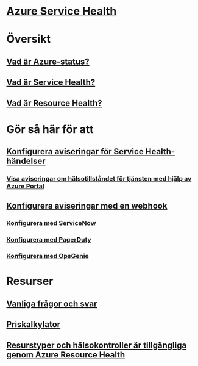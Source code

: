 # [Azure Service Health](index.md)

# Översikt
## [Vad är Azure-status?](azure-status-overview.md)
## [Vad är Service Health?](service-health-overview.md)
## [Vad är Resource Health?](resource-health-overview.md)
# Gör så här för att
## [Konfigurera aviseringar för Service Health-händelser](../monitoring-and-diagnostics/monitoring-activity-log-alerts-on-service-notifications.md?toc=%2fazure%2fservice-health%2ftoc.json)
### [Visa aviseringar om hälsotillståndet för tjänsten med hjälp av Azure Portal](../monitoring-and-diagnostics/monitoring-service-notifications.md?toc=%2fazure%2fservice-health%2ftoc.json)
## [Konfigurera aviseringar med en webhook](service-health-alert-webhook-guide.md)
### [Konfigurera med ServiceNow](service-health-alert-webhook-servicenow.md)
### [Konfigurera med PagerDuty](service-health-alert-webhook-pagerduty.md)
### [Konfigurera med OpsGenie](service-health-alert-webhook-opsgenie.md)
# Resurser
## [Vanliga frågor och svar](resource-health-faq.md)
## [Priskalkylator](https://azure.microsoft.com/pricing/calculator/)
## [Resurstyper och hälsokontroller är tillgängliga genom Azure Resource Health](resource-health-checks-resource-types.md)